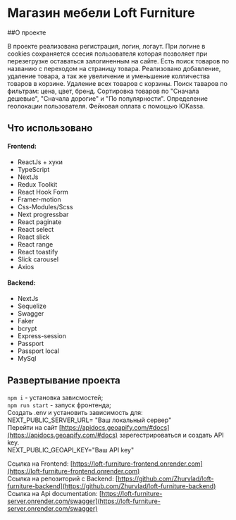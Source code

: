 
# Магазин мебели Loft Furniture

##О проекте

В проекте реализована регистрация, логин, логаут. При логине в cookies сохраняется ссесия пользователя которая позволяет 
при перезегрузке оставаться залогиненным на сайте. 
Есть поиск товаров по названию с переходом на страницу товара.
Реализовано добавление, удаление товара, а так же увеличение и уменьшение колличества товаров в корзине. 
Удаление всех товаров с корзины. Поиск таваров по фильтрам: цена, цвет, бренд. 
Сортировка товаров по "Сначала дешевые", "Сначала дорогие" и "По популярности".
Определение геолокации пользователя. Фейковая оплата с помощью ЮKassa.

## Что использовано

#### Frontend:

- ReactJs + хуки
- TypeScript
- NextJs
- Redux Toolkit
- React Hook Form 
- Framer-motion
- Css-Modules/Scss
- Next progressbar
- React paginate 
- React select
- React slick
- React range
- React toastify
- Slick carousel 
- Axios

#### Backend:

- NextJs
- Sequelize
- Swagger
- Faker
- bcrypt
- Express-session
- Passport
- Passport local
- MySql


## Развертывание проекта

`npm i` - установка зависмостей; <br/>
`npm run start` - запуск фронтенда; <br/>
Создать .env и установить зависимость для: <br/>
NEXT_PUBLIC_SERVER_URL= "Ваш локальный сервер" <br/>
Перейти на сайт [https://apidocs.geoapify.com/#docs](https://apidocs.geoapify.com/#docs) зарегестрироваться и создать API key. <br/>
NEXT_PUBLIC_GEOAPI_KEY="Ваш API key"



Ссылка на Frontend: [https://loft-furniture-frontend.onrender.com](https://loft-furniture-frontend.onrender.com)<br/>
Ссылка на репозиторий с Backend: [https://github.com/Zhurvlad/loft-furniture-backend](https://github.com/Zhurvlad/loft-furniture-backend) <br/>
Ссылка на Api documentation: [https://loft-furniture-server.onrender.com/swagger](https://loft-furniture-server.onrender.com/swagger)


